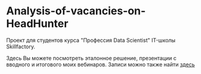 # Analysis-of-vacancies-on-HeadHunter
Проект для студентов курса "Профессия Data Scientist" IT-школы Skillfactory.

Здесь Вы можете посмотреть эталонное решение, презентации с вводного и итогового моих вебинаров. Записи можно также найти [здесь](https://drive.google.com/drive/folders/1tGB9Yf_f0rVIn4DMZTBrPt-Lf0wT16ux?usp=sharing)
